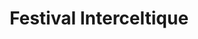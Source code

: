 ---
# assoc name 
title: "Festival Interceltique"
# core, football, tennis...
domain: "Culture"
adresse: "Lorient" 
description: "Gros festival breton"  
photo: "" 
# True if the association is "in the spotlight" wtf
important: false
---
